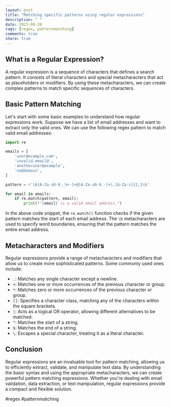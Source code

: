 ```yaml
---
layout: post
title: "Matching specific patterns using regular expressions"
description: " "
date: 2023-09-28
tags: [regex, patternmatching]
comments: true
share: true
---
```


## What is a Regular Expression?

A regular expression is a sequence of characters that defines a search pattern. It consists of literal characters and special metacharacters that act as placeholders or modifiers. By using these metacharacters, we can create complex patterns to match specific sequences of characters.

## Basic Pattern Matching

Let's start with some basic examples to understand how regular expressions work. Suppose we have a list of email addresses and want to extract only the valid ones. We can use the following regex pattern to match valid email addresses:

```python
import re

emails = [
    'user@example.com',
    'invalid.email@',
    'anotheruser@example',
    'no@domain',
]

pattern = r'\b[A-Za-z0-9._%+-]+@[A-Za-z0-9.-]+\.[A-Za-z]{2,}\b'

for email in emails:
    if re.match(pattern, email):
        print(f"{email} is a valid email address.")
```

In the above code snippet, the `re.match()` function checks if the given pattern matches the start of each email address. The `\b` metacharacters are used to specify word boundaries, ensuring that the pattern matches the entire email address.

## Metacharacters and Modifiers

Regular expressions provide a range of metacharacters and modifiers that allow us to create more sophisticated patterns. Some commonly used ones include:

- `.`: Matches any single character except a newline.
- `+`: Matches one or more occurrences of the previous character or group.
- `*`: Matches zero or more occurrences of the previous character or group.
- `[]`: Specifies a character class, matching any of the characters within the square brackets.
- `|`: Acts as a logical OR operator, allowing different alternatives to be matched.
- `^`: Matches the start of a string.
- `$`: Matches the end of a string.
- `\`: Escapes a special character, treating it as a literal character.

## Conclusion

Regular expressions are an invaluable tool for pattern matching, allowing us to efficiently extract, validate, and manipulate text data. By understanding the basic syntax and using the appropriate metacharacters, we can create powerful pattern matching expressions. Whether you're dealing with email validation, data extraction, or text manipulation, regular expressions provide a compact and flexible solution.

#regex #patternmatching